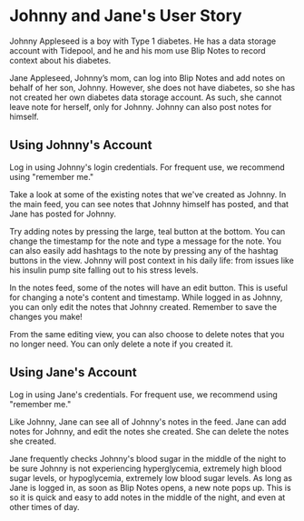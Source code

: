 Johnny and Jane's User Story
============

Johnny Appleseed is a boy with Type 1 diabetes. He has a data storage account with Tidepool, and he and his mom use Blip Notes to record context about his diabetes.

Jane Appleseed, Johnny’s mom, can log into Blip Notes and add notes on behalf of her son, Johnny. However, she does not have diabetes, so she has not created her own diabetes data storage account. As such, she cannot leave note for herself, only for Johnny. Johnny can also post notes for himself.

Using Johnny's Account
------------
Log in using Johnny's login credentials. For frequent use, we recommend using "remember me."

Take a look at some of the existing notes that we've created as Johnny. In the main feed, you can see notes that Johnny himself has posted, and that Jane has posted for Johnny.

Try adding notes by pressing the large, teal button at the bottom. You can change the timestamp for the note and type a message for the note. You can also easily add hashtags to the note by pressing any of the hashtag buttons in the view. Johnny will post context in his daily life: from issues like his insulin pump site falling out to his stress levels.

In the notes feed, some of the notes will have an edit button. This is useful for changing a note's content and timestamp. While logged in as Johnny, you can only edit the notes that Johnny created. Remember to save the changes you make!

From the same editing view, you can also choose to delete notes that you no longer need. You can only delete a note if you created it.

Using Jane's Account
------------
Log in using Jane's credentials. For frequent use, we recommend using "remember me."

Like Johnny, Jane can see all of Johnny's notes in the feed. Jane can add notes for Johnny, and edit the notes she created. She can delete the notes she created.

Jane frequently checks Johnny's blood sugar in the middle of the night to be sure Johnny is not experiencing hyperglycemia, extremely high blood sugar levels, or hypoglycemia, extremely low blood sugar levels. As long as Jane is logged in, as soon as Blip Notes opens, a new note pops up. This is so it is quick and easy to add notes in the middle of the night, and even at other times of day.
